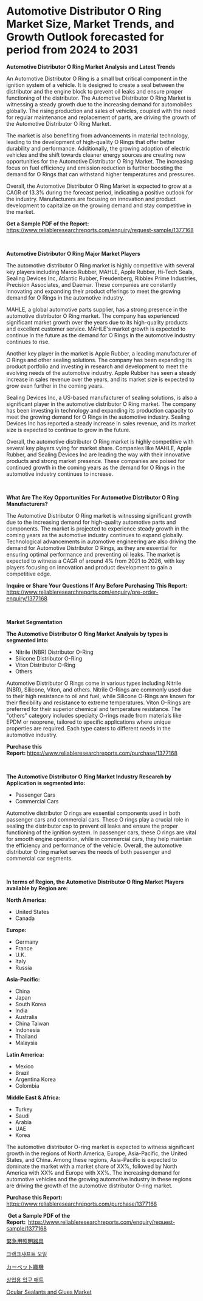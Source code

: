 <p><h1>Automotive Distributor O Ring Market Size, Market Trends, and Growth Outlook forecasted for period from 2024 to 2031</h1></p><p><strong>Automotive Distributor O Ring Market Analysis and Latest Trends</strong></p>
<p><p>An Automotive Distributor O Ring is a small but critical component in the ignition system of a vehicle. It is designed to create a seal between the distributor and the engine block to prevent oil leaks and ensure proper functioning of the distributor. The Automotive Distributor O Ring Market is witnessing a steady growth due to the increasing demand for automobiles globally. The rising production and sales of vehicles, coupled with the need for regular maintenance and replacement of parts, are driving the growth of the Automotive Distributor O Ring Market.</p><p>The market is also benefiting from advancements in material technology, leading to the development of high-quality O Rings that offer better durability and performance. Additionally, the growing adoption of electric vehicles and the shift towards cleaner energy sources are creating new opportunities for the Automotive Distributor O Ring Market. The increasing focus on fuel efficiency and emission reduction is further boosting the demand for O Rings that can withstand higher temperatures and pressures.</p><p>Overall, the Automotive Distributor O Ring Market is expected to grow at a CAGR of 13.3% during the forecast period, indicating a positive outlook for the industry. Manufacturers are focusing on innovation and product development to capitalize on the growing demand and stay competitive in the market.</p></p>
<p><strong>Get a Sample PDF of the Report:&nbsp;</strong> <a href="https://www.reliableresearchreports.com/enquiry/request-sample/1377168">https://www.reliableresearchreports.com/enquiry/request-sample/1377168</a></p>
<p>&nbsp;</p>
<p><strong>Automotive Distributor O Ring Major Market Players</strong></p>
<p><p>The automotive distributor O Ring market is highly competitive with several key players including Marco Rubber, MAHLE, Apple Rubber, Hi-Tech Seals, Sealing Devices Inc, Atlantic Rubber, Freudenberg, Ribblex Prime Industries, Precision Associates, and Daemar. These companies are constantly innovating and expanding their product offerings to meet the growing demand for O Rings in the automotive industry.</p><p>MAHLE, a global automotive parts supplier, has a strong presence in the automotive distributor O Ring market. The company has experienced significant market growth over the years due to its high-quality products and excellent customer service. MAHLE's market growth is expected to continue in the future as the demand for O Rings in the automotive industry continues to rise.</p><p>Another key player in the market is Apple Rubber, a leading manufacturer of O Rings and other sealing solutions. The company has been expanding its product portfolio and investing in research and development to meet the evolving needs of the automotive industry. Apple Rubber has seen a steady increase in sales revenue over the years, and its market size is expected to grow even further in the coming years.</p><p>Sealing Devices Inc, a US-based manufacturer of sealing solutions, is also a significant player in the automotive distributor O Ring market. The company has been investing in technology and expanding its production capacity to meet the growing demand for O Rings in the automotive industry. Sealing Devices Inc has reported a steady increase in sales revenue, and its market size is expected to continue to grow in the future.</p><p>Overall, the automotive distributor O Ring market is highly competitive with several key players vying for market share. Companies like MAHLE, Apple Rubber, and Sealing Devices Inc are leading the way with their innovative products and strong market presence. These companies are poised for continued growth in the coming years as the demand for O Rings in the automotive industry continues to increase.</p></p>
<p>&nbsp;</p>
<p><strong>What Are The Key Opportunities For Automotive Distributor O Ring Manufacturers?</strong></p>
<p><p>The Automotive Distributor O Ring market is witnessing significant growth due to the increasing demand for high-quality automotive parts and components. The market is projected to experience steady growth in the coming years as the automotive industry continues to expand globally. Technological advancements in automotive engineering are also driving the demand for Automotive Distributor O Rings, as they are essential for ensuring optimal performance and preventing oil leaks. The market is expected to witness a CAGR of around 4% from 2021 to 2026, with key players focusing on innovation and product development to gain a competitive edge.</p></p>
<p><strong>Inquire or Share Your Questions If Any Before Purchasing This Report:</strong> <a href="https://www.reliableresearchreports.com/enquiry/pre-order-enquiry/1377168">https://www.reliableresearchreports.com/enquiry/pre-order-enquiry/1377168</a></p>
<p>&nbsp;</p>
<p><strong>Market Segmentation</strong></p>
<p><strong>The Automotive Distributor O Ring Market Analysis by types is segmented into:</strong></p>
<p><ul><li>Nitrile (NBR) Distributor O-Ring</li><li>Silicone Distributor O-Ring</li><li>Viton Distributor O-Ring</li><li>Others</li></ul></p>
<p><p>Automotive Distributor O Rings come in various types including Nitrile (NBR), Silicone, Viton, and others. Nitrile O-Rings are commonly used due to their high resistance to oil and fuel, while Silicone O-Rings are known for their flexibility and resistance to extreme temperatures. Viton O-Rings are preferred for their superior chemical and temperature resistance. The "others" category includes specialty O-rings made from materials like EPDM or neoprene, tailored to specific applications where unique properties are required. Each type caters to different needs in the automotive industry.</p></p>
<p><strong>Purchase this Report:&nbsp;</strong><a href="https://www.reliableresearchreports.com/purchase/1377168">https://www.reliableresearchreports.com/purchase/1377168</a></p>
<p>&nbsp;</p>
<p><strong>The Automotive Distributor O Ring Market Industry Research by Application is segmented into:</strong></p>
<p><ul><li>Passenger Cars</li><li>Commercial Cars</li></ul></p>
<p><p>Automotive distributor O rings are essential components used in both passenger cars and commercial cars. These O rings play a crucial role in sealing the distributor cap to prevent oil leaks and ensure the proper functioning of the ignition system. In passenger cars, these O rings are vital for smooth engine operation, while in commercial cars, they help maintain the efficiency and performance of the vehicle. Overall, the automotive distributor O ring market serves the needs of both passenger and commercial car segments.</p></p>
<p>&nbsp;</p>
<p><strong>In terms of Region, the Automotive Distributor O Ring Market Players available by Region are:</strong></p>
<p>
    <p> <strong> North America: </strong>
        <ul>
            <li>United States</li>
            <li>Canada</li>
        </ul>
        </p> 
    <p> <strong> Europe: </strong>
        <ul>
            <li>Germany</li>
            <li>France</li>
            <li>U.K.</li>
            <li>Italy</li>
            <li>Russia</li>
        </ul>
        </p> 
    <p> <strong> Asia-Pacific: </strong>
        <ul>
            <li>China</li>
            <li>Japan</li>
            <li>South Korea</li>
            <li>India</li>
            <li>Australia</li>
            <li>China Taiwan</li>
            <li>Indonesia</li>
            <li>Thailand</li>
            <li>Malaysia</li>
        </ul>
        </p> 
    <p> <strong> Latin America: </strong>
        <ul>
            <li>Mexico</li>
            <li>Brazil</li>
            <li>Argentina Korea</li>
            <li>Colombia</li>
        </ul>
        </p> 
    <p> <strong> Middle East & Africa: </strong>
        <ul>
            <li>Turkey</li>
            <li>Saudi</li>
            <li>Arabia</li>
            <li>UAE</li>
            <li>Korea</li>
        </ul>
    </p>
    </p>
<p><p>The automotive distributor O-ring market is expected to witness significant growth in the regions of North America, Europe, Asia-Pacific, the United States, and China. Among these regions, Asia-Pacific is expected to dominate the market with a market share of XX%, followed by North America with XX% and Europe with XX%. The increasing demand for automotive vehicles and the growing automotive industry in these regions are driving the growth of the automotive distributor O-ring market.</p></p>
<p><strong>Purchase this Report: </strong><a href="https://www.reliableresearchreports.com/purchase/1377168">https://www.reliableresearchreports.com/purchase/1377168</a></p>
<p>&nbsp;<strong>Get a Sample PDF of the Report:&nbsp;&nbsp;</strong><a href="https://www.reliableresearchreports.com/enquiry/request-sample/1377168">https://www.reliableresearchreports.com/enquiry/request-sample/1377168</a></p>
<p><strong></strong></p>
<p><p><a href="https://medium.com/@fabiclaf/%E9%9D%9E%E5%B8%B8%E6%99%82%E7%85%A7%E6%98%8E%E5%99%A8%E5%85%B7%E5%B8%82%E5%A0%B4-%E7%AB%B6%E4%BA%89%E5%88%86%E6%9E%90-%E5%B8%82%E5%A0%B4%E5%8B%95%E5%90%91%E3%81%8A%E3%82%88%E3%81%B32031%E5%B9%B4%E3%81%BE%E3%81%A7%E3%81%AE%E4%BA%88%E6%B8%AC-9a8fae11b1ec">緊急用照明器具</a></p><p><a href="https://medium.com/@oxehjhnqfqdjy2/%ED%81%AC%EB%9E%AD%ED%81%AC-%EC%83%A4%ED%94%84%ED%8A%B8-%EC%98%A4%EC%9D%BC-%EC%8B%9C%EC%9E%A5-%EB%B6%84%EC%84%9D-%EA%B7%B8%EC%9D%98-cagr-%EC%8B%9C%EC%9E%A5-%EC%84%B8%EB%B6%84%ED%99%94-%EB%B0%8F-%EC%84%B8%EA%B3%84-%EC%82%B0%EC%97%85-%EA%B0%9C%EC%9A%94-f4c58262818e">크랭크샤프트 오일</a></p><p><a href="https://medium.com/@fabiclaf/%E3%82%AB%E3%83%BC%E3%83%9A%E3%83%83%E3%83%88%E7%B9%94%E3%82%8A%E6%A9%9F%E5%B8%82%E5%A0%B4%E3%81%AE%E5%88%86%E6%9E%90-%E3%82%B0%E3%83%AD%E3%83%BC%E3%83%90%E3%83%AB%E7%94%A3%E6%A5%AD%E3%81%AE%E8%A6%8B%E9%80%9A%E3%81%97%E3%81%A8%E4%BA%88%E6%B8%AC-2024%E5%B9%B4%E3%81%8B%E3%82%892031%E5%B9%B4%E3%81%BE%E3%81%A7-af5648d78132">カーペット織機</a></p><p><a href="https://medium.com/@oxehjhnqfqdjy2/2024%EB%85%84%EB%B6%80%ED%84%B0-2031%EB%85%84%EA%B9%8C%EC%A7%80-%EC%98%88%EC%83%81%EB%90%98%EB%8A%94-%EC%83%81%EC%97%85%EC%9A%A9-%EC%9E%85%EA%B5%AC-%EB%A7%A4%ED%8A%B8-%EC%8B%9C%EC%9E%A5-%EB%8F%99%ED%96%A5%EA%B3%BC-%EC%8B%9C%EC%9E%A5-%EB%B6%84%EC%84%9D-1e4d48419385">상업용 입구 매트</a></p><p><a href="https://github.com/moyahfrancoestellec51j635wcx/Market-Research-Report-List-1/blob/main/ocular-sealants-and-glues-market.md">Ocular Sealants and Glues Market</a></p></p>